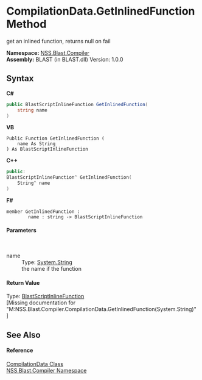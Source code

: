 # CompilationData.GetInlinedFunction Method 
 

get an inlined function, returns null on fail

**Namespace:**&nbsp;<a href="26a25caa-f50b-92ad-f15c-dbb9db1493ae">NSS.Blast.Compiler</a><br />**Assembly:**&nbsp;BLAST (in BLAST.dll) Version: 1.0.0

## Syntax

**C#**<br />
``` C#
public BlastScriptInlineFunction GetInlinedFunction(
	string name
)
```

**VB**<br />
``` VB
Public Function GetInlinedFunction ( 
	name As String
) As BlastScriptInlineFunction
```

**C++**<br />
``` C++
public:
BlastScriptInlineFunction^ GetInlinedFunction(
	String^ name
)
```

**F#**<br />
``` F#
member GetInlinedFunction : 
        name : string -> BlastScriptInlineFunction 

```


#### Parameters
&nbsp;<dl><dt>name</dt><dd>Type: <a href="https://docs.microsoft.com/dotnet/api/system.string" target="_blank" rel="noopener noreferrer">System.String</a><br />the name if the function</dd></dl>

#### Return Value
Type: <a href="3fbdacdd-dea0-1dcb-3082-313eb48e07f8">BlastScriptInlineFunction</a><br />\[Missing <returns> documentation for "M:NSS.Blast.Compiler.CompilationData.GetInlinedFunction(System.String)"\]

## See Also


#### Reference
<a href="52667f7e-8dc6-6543-e265-fdc90d6834fa">CompilationData Class</a><br /><a href="26a25caa-f50b-92ad-f15c-dbb9db1493ae">NSS.Blast.Compiler Namespace</a><br />